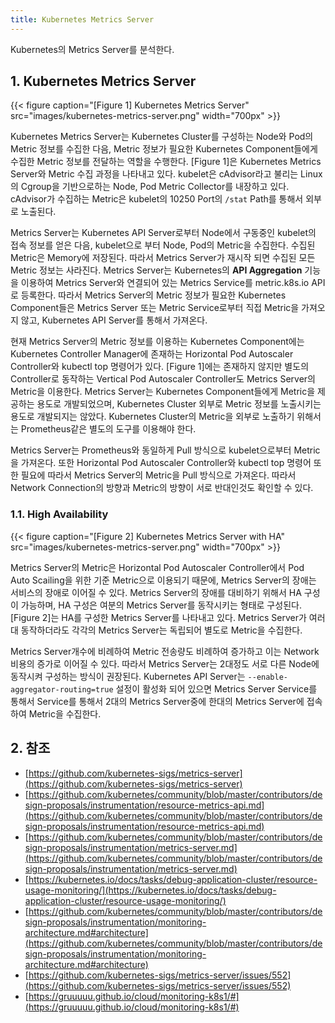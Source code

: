 ```yaml
---
title: Kubernetes Metrics Server
---
```


Kubernetes의 Metrics Server를 분석한다.

## 1. Kubernetes Metrics Server

{{< figure caption="[Figure 1] Kubernetes Metrics Server" src="images/kubernetes-metrics-server.png" width="700px" >}}

Kubernetes Metrics Server는 Kubernetes Cluster를 구성하는 Node와 Pod의 Metric 정보를 수집한 다음, Metric 정보가 필요한 Kubernetes Component들에게 수집한 Metric 정보를 전달하는 역할을 수행한다. [Figure 1]은 Kubernetes Metrics Server와 Metric 수집 과정을 나타내고 있다. kubelet은 cAdvisor라고 불리는 Linux의 Cgroup을 기반으로하는 Node, Pod Metric Collector를 내장하고 있다. cAdvisor가 수집하는 Metric은 kubelet의 10250 Port의 `/stat` Path를 통해서 외부로 노출된다.

Metrics Server는 Kubernetes API Server로부터 Node에서 구동중인 kubelet의 접속 정보를 얻은 다음, kubelet으로 부터 Node, Pod의 Metric을 수집한다. 수집된 Metric은 Memory에 저장된다. 따라서 Metrics Server가 재시작 되면 수집된 모든 Metric 정보는 사라진다. Metrics Server는 Kubernetes의 **API Aggregation** 기능을 이용하여 Metrics Server와 연결되어 있는 Metrics Service를 metric.k8s.io API로 등록한다. 따라서 Metrics Server의 Metric 정보가 필요한 Kubernetes Component들은 Metrics Server 또는 Metric Service로부터 직접 Metric을 가져오지 않고, Kubernetes API Server를 통해서 가져온다.

현재 Metrics Server의 Metric 정보를 이용하는 Kubernetes Component에는 Kubernetes Controller Manager에 존재하는 Horizontal Pod Autoscaler Controller와 kubectl top 명령어가 있다. [Figure 1]에는 존재하지 않지만 별도의 Controller로 동작하는 Vertical Pod Autoscaler Controller도 Metrics Server의 Metric을 이용한다. Metrics Server는 Kubernetes Component들에게 Metric을 제공하는 용도로 개발되었으며, Kubernetes Cluster 외부로 Metric 정보를 노출시키는 용도로 개발되지는 않았다. Kubernetes Cluster의 Metric을 외부로 노출하기 위해서는 Prometheus같은 별도의 도구를 이용해야 한다.

Metrics Server는 Prometheus와 동일하게 Pull 방식으로 kubelet으로부터 Metric을 가져온다. 또한 Horizontal Pod Autoscaler Controller와 kubectl top 명령어 또한 필요에 따라서 Metrics Server의 Metric을 Pull 방식으로 가져온다. 따라서 Network Connection의 방향과 Metric의 방향이 서로 반대인것도 확인할 수 있다.

### 1.1. High Availability

{{< figure caption="[Figure 2] Kubernetes Metrics Server with HA" src="images/kubernetes-metrics-server.png" width="700px" >}}

Metrics Server의 Metric은 Horizontal Pod Autoscaler Controller에서 Pod Auto Scailing을 위한 기준 Metric으로 이용되기 때문에, Metrics Server의 장애는 서비스의 장애로 이어질 수 있다. Metrics Server의 장애를 대비하기 위해서 HA 구성이 가능하며, HA 구성은 여분의 Metrics Server를 동작시키는 형태로 구성된다. [Figure 2]는 HA를 구성한 Metrics Server를 나타내고 있다. Metrics Server가 여러대 동작하더라도 각각의 Metrics Server는 독립되어 별도로 Metric을 수집한다.

Metrics Server개수에 비례하여 Metric 전송량도 비례하여 증가하고 이는 Network 비용의 증가로 이어질 수 있다. 따라서 Metrics Server는 2대정도 서로 다른 Node에 동작시켜 구성하는 방식이 권장된다. Kubernetes API Server는 `--enable-aggregator-routing=true` 설정이 활성화 되어 있으면 Metrics Server Service를 통해서 Service를 통해서 2대의 Metrics Server중에 한대의 Metrics Server에 접속하여 Metric을 수집한다.

## 2. 참조

* [https://github.com/kubernetes-sigs/metrics-server](https://github.com/kubernetes-sigs/metrics-server)
* [https://github.com/kubernetes/community/blob/master/contributors/design-proposals/instrumentation/resource-metrics-api.md](https://github.com/kubernetes/community/blob/master/contributors/design-proposals/instrumentation/resource-metrics-api.md)
* [https://github.com/kubernetes/community/blob/master/contributors/design-proposals/instrumentation/metrics-server.md](https://github.com/kubernetes/community/blob/master/contributors/design-proposals/instrumentation/metrics-server.md)
* [https://kubernetes.io/docs/tasks/debug-application-cluster/resource-usage-monitoring/](https://kubernetes.io/docs/tasks/debug-application-cluster/resource-usage-monitoring/)
* [https://github.com/kubernetes/community/blob/master/contributors/design-proposals/instrumentation/monitoring-architecture.md#architecture](https://github.com/kubernetes/community/blob/master/contributors/design-proposals/instrumentation/monitoring-architecture.md#architecture)
* [https://github.com/kubernetes-sigs/metrics-server/issues/552](https://github.com/kubernetes-sigs/metrics-server/issues/552)
* [https://gruuuuu.github.io/cloud/monitoring-k8s1/#](https://gruuuuu.github.io/cloud/monitoring-k8s1/#)
